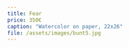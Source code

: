 ```yaml
---
title: Fear
price: 350€
caption: "Watercolor on paper, 22x26" 
file: /assets/images/bunt5.jpg
---
```


